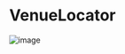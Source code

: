 # VenueLocator
![image](https://user-images.githubusercontent.com/31614124/57950570-541a3a80-78f0-11e9-81ee-a0e28ea6d07f.png)
